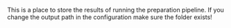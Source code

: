 
This is a place to store the results of running the
preparation pipeline. If you change the output path
in the configuration make sure the folder exists!
